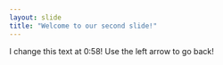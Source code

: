 ```yaml
---
layout: slide
title: "Welcome to our second slide!"
---
```

I change this text at 0:58!
Use the left arrow to go back!
